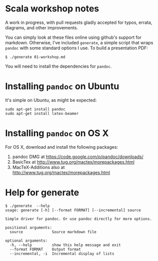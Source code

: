 Scala workshop notes
====================

A work in progress, with pull requests gladly accepted for typos,
errata, diagrams, and other improvements.

You can simply look at these files online using github's support for
markdown. Otherwise, I've included `generate`, a simple script that
wraps `pandoc` with some standard options I use. To build a presentation
PDF:

    $ ./generate 01-workshop.md

You will need to install the dependencies for `pandoc`. 


Installing `pandoc` on Ubuntu
=============================

It's simple on Ubuntu, as might be expected:
	
    sudo apt-get install pandoc
    sudo apt-get install latex-beamer


Installing `pandoc` on OS X
===========================

For OS X, download and install the following packages:

1. pandoc DMG at https://code.google.com/p/pandoc/downloads/
2. BasicTex at http://www.tug.org/mactex/morepackages.html
3. MacTeX-Additions also at http://www.tug.org/mactex/morepackages.html


Help for generate
=================

~~~~
$ ./generate  --help
usage: generate [-h] [--format FORMAT] [--incremental] source

Simple driver for pandoc. Or use pandoc directly for more options.

positional arguments:
  source             Source markdown file

optional arguments:
  -h, --help         show this help message and exit
  --format FORMAT    Output format
  --incremental, -i  Incremental display of lists
~~~~

